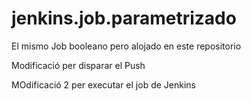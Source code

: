 # jenkins.job.parametrizado
El mismo Job booleano pero alojado en este repositorio


Modificació per disparar el Push 

MOdificació 2 per executar el job de Jenkins
